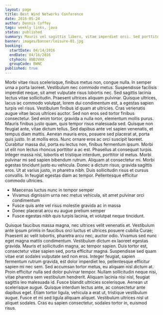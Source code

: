 ```yaml
---
layout: page
title: Best Wind Networks Conference
date: 2016-05-24
author: Dennis Coffey
tags: weekly links, java
status: published
summary: Mauris vel sagittis libero, vitae imperdiet orci. Sed porttitor.
banner: images/banner/leisure-01.jpg
booking:
  startDate: 04/14/2016
  endDate: 04/16/2016
  ctyhocn: ANBJVHX
  groupCode: BWNC
published: true
---
```

Morbi vitae risus scelerisque, finibus metus non, congue nulla. In semper urna a porta laoreet. Vestibulum nec commodo metus. Suspendisse facilisis imperdiet neque, sit amet vulputate risus lobortis nec. Sed sagittis lacinia lectus vitae sollicitudin. Praesent ultrices aliquam pulvinar. Quisque ultrices, lacus ac commodo volutpat, lorem dui condimentum est, a egestas sapien turpis vel risus. Vestibulum finibus id quam at ultricies. Cras venenatis augue vitae lacus ultrices auctor. Sed non eros sed tortor finibus consectetur. Sed enim tortor, gravida a nulla non, elementum mollis purus. Mauris finibus justo quam, quis tempor risus malesuada sed. Quisque non feugiat ante, vitae dictum tellus. Sed dapibus ante vel sapien venenatis, et tempus diam mattis.
Aenean mauris eros, posuere sed placerat at, porta quis justo. In at mollis eros. Nunc ornare eros ac orci suscipit laoreet. Curabitur massa dui, porta eu lectus non, finibus fermentum ipsum. Morbi ut elit non lectus rhoncus porttitor a ac est. Phasellus at consequat turpis. Integer massa nisl, lobortis et tristique interdum, porttitor id metus. Morbi pulvinar mi sed sapien bibendum rutrum. Aliquam at consectetur mi. Morbi egestas tincidunt justo eu vehicula. Donec a dictum risus, gravida sagittis eros. Ut at varius justo, in pharetra nibh. Duis sollicitudin risus et cursus convallis. In feugiat egestas diam ac tempor. Pellentesque efficitur commodo ultricies.

* Maecenas luctus nunc in tempor semper
* Vivamus dignissim urna nec metus vehicula, sit amet pulvinar orci condimentum
* Fusce quis ante vel risus molestie gravida ac in massa
* Donec placerat arcu eu augue pretium semper
* Fusce egestas nibh quis turpis lacinia, et volutpat neque tincidunt.

Quisque faucibus massa magna, nec ultrices velit venenatis et. Vestibulum ante ipsum primis in faucibus orci luctus et ultrices posuere cubilia Curae; Praesent ac velit lobortis, pharetra arcu nec, auctor odio. Vivamus sed nunc eget magna mattis condimentum. Vestibulum dictum ex laoreet egestas gravida. Mauris et sollicitudin magna, ac tempor sapien. Duis tortor est, consectetur vitae sapien sed, porta efficitur magna. Suspendisse sed quam vitae erat sodales vulputate sed non eros. Integer feugiat, sapien fermentum rutrum gravida, est dolor imperdiet leo, pellentesque efficitur sapien mi nec sem. Sed accumsan tortor metus, eu aliquam nisl dictum at.
Proin efficitur nulla sed dolor pulvinar tempor. Nullam sollicitudin neque nisi, vitae pharetra sem vestibulum hendrerit. Aliquam lacinia nisi nisl, feugiat sagittis leo malesuada id. Fusce blandit ultricies scelerisque. Aenean ut scelerisque augue. Quisque interdum lectus ante, ac consectetur ante dapibus eget. Etiam tortor ligula, vehicula a erat ut, tristique vestibulum augue. Fusce et mi sed ligula aliquam aliquet. Vestibulum ultrices nisl ut aliquet sodales. Cras eu sapien consectetur, sodales tortor in, euismod risus.
